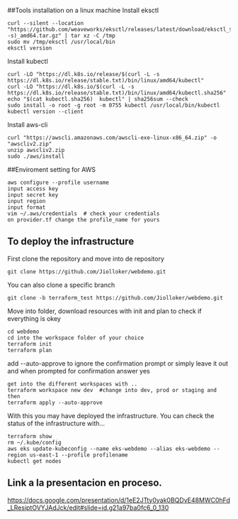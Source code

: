##Tools installation on a linux machine
Install eksctl
```
curl --silent --location "https://github.com/weaveworks/eksctl/releases/latest/download/eksctl_$(uname -s)_amd64.tar.gz" | tar xz -C /tmp
sudo mv /tmp/eksctl /usr/local/bin
eksctl version
```
Install kubectl
```
curl -LO "https://dl.k8s.io/release/$(curl -L -s https://dl.k8s.io/release/stable.txt)/bin/linux/amd64/kubectl"
curl -LO "https://dl.k8s.io/$(curl -L -s https://dl.k8s.io/release/stable.txt)/bin/linux/amd64/kubectl.sha256"
echo "$(cat kubectl.sha256)  kubectl" | sha256sum --check
sudo install -o root -g root -m 0755 kubectl /usr/local/bin/kubectl
kubectl version --client
```
Install aws-cli
```
curl "https://awscli.amazonaws.com/awscli-exe-linux-x86_64.zip" -o "awscliv2.zip"
unzip awscliv2.zip
sudo ./aws/install
```

##Enviroment setting for AWS
```
aws configure --profile username
input access key
input secret key
input region
input format
vim ~/.aws/credentials  # check your credentials
on provider.tf change the profile_name for yours
```


## To deploy the infrastructure
First clone the repository and move into de repository
```
git clone https://github.com/Jiolloker/webdemo.git
```
You can also clone a specific branch
```
git clone -b terraform_test https://github.com/Jiolloker/webdemo.git
```
Move into folder, download resources with init and plan to check if everything is okey
```
cd webdemo
cd into the workspace folder of your choice
terraform init
terraform plan
```
add --auto-approve to ignore the confirmation prompt or simply leave it out and when prompted for confirmation answer yes
```
get into the different workspaces with ..
terraform workspace new dev  #change into dev, prod or staging and then
terraform apply --auto-approve
```
With this you may have deployed the infrastructure. You can check the status of the infrastructure with...
```
terraform show
rm ~/.kube/config
aws eks update-kubeconfig --name eks-webdemo --alias eks-webdemo --region us-east-1 --profile profilename
kubectl get nodes

```

## Link a la presentacion en proceso.
https://docs.google.com/presentation/d/1eE2JTty0yak0BQDvE48MWC0hFd_LResiptOVYJAdJck/edit#slide=id.g21a97ba0fc6_0_130
